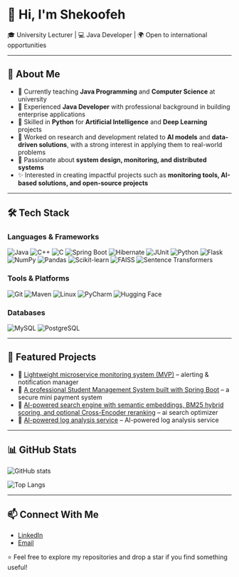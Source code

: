 # 👋 Hi, I'm Shekoofeh  

🎓 University Lecturer | 💻 Java Developer | 🌍 Open to international opportunities  

---

## 🚀 About Me
- 🔭 Currently teaching **Java Programming** and **Computer Science** at university  
- 💼 Experienced **Java Developer** with professional background in building enterprise applications  
- 🐍 Skilled in **Python** for **Artificial Intelligence** and **Deep Learning** projects  
- 🤖 Worked on research and development related to **AI models** and **data-driven solutions**, with a strong interest in applying them to real-world problems  
- 🌱 Passionate about **system design, monitoring, and distributed systems**  
- ✨ Interested in creating impactful projects such as **monitoring tools, AI-based solutions, and open-source projects**  

---

## 🛠️ Tech Stack

### Languages & Frameworks
![Java](https://img.shields.io/badge/Java-ED8B00?style=for-the-badge&logo=openjdk&logoColor=white)
![C++](https://img.shields.io/badge/C++-00599C?style=for-the-badge&logo=c%2b%2b&logoColor=white)
![C](https://img.shields.io/badge/C-A8B9CC?style=for-the-badge&logo=c&logoColor=white)
![Spring Boot](https://img.shields.io/badge/SpringBoot-6DB33F?style=for-the-badge&logo=springboot&logoColor=white)
![Hibernate](https://img.shields.io/badge/Hibernate-59666C?style=for-the-badge&logo=hibernate&logoColor=white)
![JUnit](https://img.shields.io/badge/JUnit-25A162?style=for-the-badge&logo=junit5&logoColor=white)
![Python](https://img.shields.io/badge/Python-3776AB?style=for-the-badge&logo=python&logoColor=white)
![Flask](https://img.shields.io/badge/Flask-000000?style=for-the-badge&logo=flask&logoColor=white)
![NumPy](https://img.shields.io/badge/NumPy-013243?style=for-the-badge&logo=numpy&logoColor=white)
![Pandas](https://img.shields.io/badge/Pandas-150458?style=for-the-badge&logo=pandas&logoColor=white)
![Scikit-learn](https://img.shields.io/badge/scikit--learn-F7931E?style=for-the-badge&logo=scikit-learn&logoColor=white)
![FAISS](https://img.shields.io/badge/FAISS-6772E5?style=for-the-badge&logo=faiss&logoColor=white)
![Sentence Transformers](https://img.shields.io/badge/SentenceTransformers-6E0DD0?style=for-the-badge&logo=transformers&logoColor=white)


### Tools & Platforms
![Git](https://img.shields.io/badge/Git-F05032?style=for-the-badge&logo=git&logoColor=white)
![Maven](https://img.shields.io/badge/Maven-C71A36?style=for-the-badge&logo=apachemaven&logoColor=white)
![Linux](https://img.shields.io/badge/Linux-FCC624?style=for-the-badge&logo=linux&logoColor=black)
![PyCharm](https://img.shields.io/badge/PyCharm-000000?style=for-the-badge&logo=pycharm&logoColor=white)
![Hugging Face](https://img.shields.io/badge/HuggingFace-FF6C37?style=for-the-badge&logo=huggingface&logoColor=white)

### Databases
![MySQL](https://img.shields.io/badge/MySQL-4479A1?style=for-the-badge&logo=mysql&logoColor=white)
![PostgreSQL](https://img.shields.io/badge/PostgreSQL-336791?style=for-the-badge&logo=postgresql&logoColor=white)

---

## 📂 Featured Projects 
- 🔹 [Lightweight microservice monitoring system (MVP)](https://github.com/shkBostan/monitoring-service) – alerting & notification manager
- 🔹 [A professional Student Management System built with Spring Boot](https://github.com/shkBostan/student-management) – a secure mini payment system
- 🔹 [AI-powered search engine with semantic embeddings, BM25 hybrid scoring, and optional Cross-Encoder reranking](https://github.com/shkBostan/ai_search_optimizer) – ai search optimizer
- 🔹 [AI-powered log analysis service](https://github.com/shkBostan/ai-log-analyzer) – AI-powered log analysis service

---

## 📊 GitHub Stats
![GitHub stats](https://github-readme-stats.vercel.app/api?username=shkBostan&show_icons=true&theme=radical)  

![Top Langs](https://github-readme-stats.vercel.app/api/top-langs/?username=shkBostan&layout=compact&theme=radical)  

---

## 📫 Connect With Me
- [LinkedIn](https://www.linkedin.com/in/shekoofe-bostan-9b214949/)  
- [Email](shekoofe.bostan@gmail.com)  

⭐️ Feel free to explore my repositories and drop a star if you find something useful!

